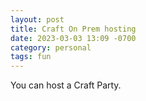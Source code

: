 ```yaml
---
layout: post
title: Craft On Prem hosting
date: 2023-03-03 13:09 -0700
category: personal
tags: fun
---
```

You can host a Craft Party.